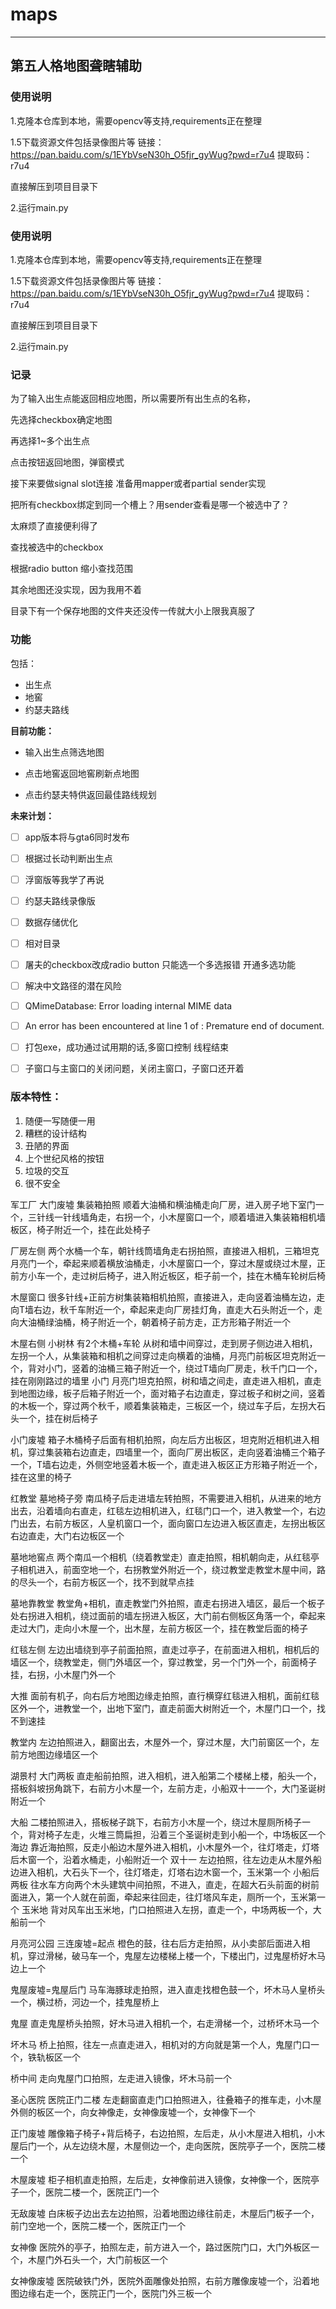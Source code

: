 # **maps**

---

## **第五人格地图聋瞎辅助**
### **使用说明**

1.克隆本仓库到本地，需要opencv等支持,requirements正在整理

1.5下载资源文件包括录像图片等 链接：https://pan.baidu.com/s/1EYbVseN30h_O5fjr_gyWug?pwd=r7u4 
提取码：r7u4

直接解压到项目目录下

2.运行main.py
### **使用说明**

1.克隆本仓库到本地，需要opencv等支持,requirements正在整理

1.5下载资源文件包括录像图片等 链接：https://pan.baidu.com/s/1EYbVseN30h_O5fjr_gyWug?pwd=r7u4 
提取码：r7u4

直接解压到项目目录下

2.运行main.py

### **记录**

为了输入出生点能返回相应地图，所以需要所有出生点的名称，

先选择checkbox确定地图

再选择1~多个出生点

点击按钮返回地图，弹窗模式

接下来要做signal slot连接 准备用mapper或者partial sender实现

把所有checkbox绑定到同一个槽上？用sender查看是哪一个被选中了？

太麻烦了直接便利得了

查找被选中的checkbox

根据radio button 缩小查找范围

其余地图还没实现，因为我用不着

目录下有一个保存地图的文件夹还没传一传就大小上限我真服了



### **功能**

包括：

- 出生点
- 地窖
- 约瑟夫路线



**目前功能：**

- 输入出生点筛选地图

- 点击地窖返回地窖刷新点地图
- 点击约瑟夫特供返回最佳路线规划



**未来计划：**

- [ ] app版本将与gta6同时发布
- [ ] 根据过长动判断出生点
- [ ] 浮窗版等我学了再说
- [ ] 约瑟夫路线录像版
- [ ] 数据存储优化
- [ ] 相对目录
- [ ] 屠夫的checkbox改成radio button 只能选一个多选报错 开通多选功能
- [ ] 解决中文路径的潜在风险
- [ ] QMimeDatabase: Error loading internal MIME data
- [ ] An error has been encountered at line 1 of <internal MIME data>: Premature end of document.
- [ ] 打包exe，成功通过试用期的话,多窗口控制 线程结束 
- [ ] 子窗口与主窗口的关闭问题，关闭主窗口，子窗口还开着



### 版本特性：

1. 随便一写随便一用
2. 糟糕的设计结构
3. 丑陋的界面
4. 上个世纪风格的按钮
5. 垃圾的交互
6. 很不安全

军工厂 
大门废墟
集装箱拍照 顺着大油桶和横油桶走向厂房，进入房子地下室门一个，三针线一针线墙角走，右拐一个，小木屋窗口一个，顺着墙进入集装箱相机墙板区，椅子附近一个，挂在此处椅子

厂房左侧
两个水桶一个车，朝针线筒墙角走右拐拍照，直接进入相机，三箱坦克月亮门一个，牵起来顺着横放油桶走，小木屋窗口一个，穿过木屋或绕过木屋，正前方小车一个，走过树后椅子，进入附近板区，柜子前一个，挂在木桶车轮树后椅

木屋窗口
很多针线+正前方树集装箱相机拍照，直接进入，走向竖着油桶左边，走向T墙右边，秋千车附近一个，牵起来走向厂房挂灯角，直走大石头附近一个，走向大油桶绿油桶，椅子附近一个，朝着椅子前方走，正方形箱子附近一个 

木屋右侧
小树林 有2个木桶+车轮 从树和墙中间穿过，走到房子侧边进入相机，左拐一个人，从集装箱和相机之间穿过走向横着的油桶，月亮门前板区坦克附近一个，背对小门，竖着的油桶三箱子附近一个，绕过T墙向厂房走，秋千门口一个，挂在刚刚路过的墙里
小门
月亮门坦克拍照，树和墙之间走，直走进入相机，直走到地图边缘，板子后箱子附近一个，面对箱子右边直走，穿过板子和树之间，竖着的木板一个，穿过两个秋千，顺着集装箱走，三板区一个，绕过车子后，左拐大石头一个，挂在树后椅子

小门废墟
箱子木桶椅子后面有相机拍照，向左后方出板区，坦克附近相机进入相机，穿过集装箱右边直走，四墙里一个，面向厂房出板区，走向竖着油桶三个箱子一个，T墙右边走，外侧空地竖着木板一个，直走进入板区正方形箱子附近一个，挂在这里的椅子

红教堂
墓地椅子旁
南瓜椅子后走进墙左转拍照，不需要进入相机，从进来的地方出去，沿着墙向右直走，红毯左边相机进入，红毯门口一个，进入教堂一个，右边门出去，右前方板区，人皇机窗口一个，面向窗口左边进入板区直走，左拐出板区右边直走，大门右边板区一个

墓地地窖点
两个南瓜一个相机（绕着教堂走）直走拍照，相机朝向走，从红毯亭子相机进入，前面空地一个，右拐教堂外附近一个，绕过教堂走教堂木屋中间，路的尽头一个，右前方板区一个，找不到就早点挂

墓地靠教堂
教堂角+相机，直走教堂门外拍照，直走右拐进入墙区，最后一个板子处右拐进入相机，绕过面前的墙左拐进入板区，大门前右侧板区角落一个，牵起来走过大门，走向小木屋一个，出木屋，左前方板区一个，挂在教堂后面的椅子

红毯左侧
左边出墙绕到亭子前面拍照，直走过亭子，在前面进入相机，相机后的墙区一个，绕教堂走，侧门外墙区一个，穿过教堂，另一个门外一个，前面椅子挂，右拐，小木屋门外一个

大推
面前有机子，向右后方地图边缘走拍照，直行横穿红毯进入相机，面前红毯区外一个，进教堂一个，出地下室门，直走前面大树附近一个，木屋门口一个，找不到速挂

教堂内
左边拍照进入，翻窗出去，木屋外一个，穿过木屋，大门前窗区一个，左前方地图边缘墙区一个

湖景村
大门两板
直走船前拍照，进入相机，进入船第二个楼梯上楼，船头一个，搭板斜坡拐角跳下，右前方小木屋一个，左前方走，小船双十一一个，大门圣诞树附近一个

大船
二楼拍照进入，搭板梯子跳下，右前方小木屋一个，绕过木屋厕所椅子一个，背对椅子左走，火堆三筒扁担，沿着三个圣诞树走到小船一个，中场板区一个
海边
靠近海拍照，反走小船边木屋外进入相机，小木屋外一个，往灯塔走，灯塔后木窗一个，沿着水桶走，小船附近一个
双十一
左边拍照，往左边走从木屋外船边进入相机，大石头下一个，往灯塔走，灯塔右边木窗一个，玉米第一个
小船后两板
往水车方向两个木头建筑中间拍照，不进入，直走，在超大石头前面的树前面进入，第一个人就在前面，牵起来往回走，往灯塔风车走，厕所一个，玉米第一个
玉米地
背对风车出玉米地，门口拍照进入左拐，直走一个，中场两板一个，大船前一个


月亮河公园
三连废墟=起点
橙色的鼓，往右后方走拍照，从小卖部后面进入相机，穿过滑梯，破马车一个，鬼屋左边楼梯上楼一个，下楼出门，过鬼屋桥好木马边上一个

鬼屋废墟=鬼屋后门
马车海豚球走拍照，进入直走找橙色鼓一个，坏木马人皇桥头一个，横过桥，河边一个，挂鬼屋桥上

鬼屋
直走鬼屋桥头拍照，好木马进入相机一个，右走滑梯一个，过桥坏木马一个

坏木马
桥上拍照，往左一点直走进入，相机对的方向就是第一个人，鬼屋门口一个，铁轨板区一个

桥中间
走向鬼屋门口拍照，左走进入镜像，坏木马前一个

圣心医院
医院正门二楼
左走翻窗直走门口拍照进入，往叠箱子的推车走，小木屋外侧的板区一个，向女神像走，女神像废墟一个，女神像下一个

正门废墟
雕像箱子椅子+背后椅子，右边拍照，左后走，从小木屋进入相机，小木屋后门一个，从左边绕木屋，木屋侧边一个，走向医院，医院亭子一个，医院二楼一个

木屋废墟
柜子相机直走拍照，左后走，女神像前进入镜像，女神像一个，医院亭子一个，医院二楼一个，医院正门一个

无敌废墟
白床板子边出去左边拍照，沿着地图边缘往前走，木屋后门板子一个，前门空地一个，医院二楼一个，医院正门一个

女神像
医院外的亭子，拍照左走，前方进入一个，路过医院门口，大门外板区一个，木屋门外石头一个，大门前板区一个

女神像废墟
医院破铁门外，医院外面雕像处拍照，右前方雕像废墟一个，沿着地图边缘右走一个，医院正门一个，医院门外三板一个

